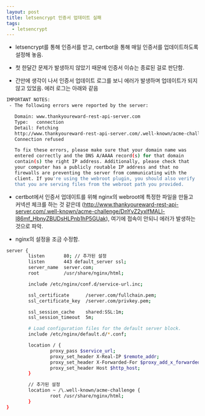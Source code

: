 ```yaml
---
layout: post
title: letsencrypt 인증서 업데이트 실패
tags:
  - letsencrypt
---
```


- letsencrypt를 통해 인증서를 받고, certbot을 통해 매일 인증서를 업데이트하도록 설정해 놓음.

- 첫 한달간 문제가 발생하지 않았기 때문에 인증서 이슈는 종료된 걸로 판단함.

- 간만에 생각이 나서 인증서 업데이트 로그를 보니 에러가 발생하며 업데이트가 되지 않고 있었음. 에러 로그는 아래와 같음

```bash
IMPORTANT NOTES:
 - The following errors were reported by the server:

   Domain: www.thankyoureward-rest-api-server.com
   Type:   connection
   Detail: Fetching
   http://www.thankyoureward-rest-api-server.com/.well-known/acme-challenge/DnYvZ2yxlfMALl-I86mf_HbnyZBUDsHLPnb1hP5GUak:
   Connection refused

   To fix these errors, please make sure that your domain name was
   entered correctly and the DNS A/AAAA record(s) for that domain
   contain(s) the right IP address. Additionally, please check that
   your computer has a publicly routable IP address and that no
   firewalls are preventing the server from communicating with the
   client. If you're using the webroot plugin, you should also verify
   that you are serving files from the webroot path you provided.
```

- certbot에서 인증서 업데이트를 위해 nginx의 webroot에 특정한 파일을 만들고 커넥션 체크를 하는 것 같은데 (http://www.thankyoureward-rest-api-server.com/.well-known/acme-challenge/DnYvZ2yxlfMALl-I86mf_HbnyZBUDsHLPnb1hP5GUak), 여기에 접속이 안되니 에러가 발생하는 것으로 파악.

- nginx의 설정을 조금 수정함.

```bash
server {
        listen       80; // 추가된 설정
        listen       443 default_server ssl;
        server_name  server.com;
        root         /usr/share/nginx/html;

        include /etc/nginx/conf.d/service-url.inc;

        ssl_certificate      /server.com/fullchain.pem;
        ssl_certificate_key  /server.com/privkey.pem;

        ssl_session_cache    shared:SSL:1m;
        ssl_session_timeout  5m;

        # Load configuration files for the default server block.
        include /etc/nginx/default.d/*.conf;

        location / {
                proxy_pass $service_url;
                proxy_set_header X-Real-IP $remote_addr;
                proxy_set_header X-Forwarded-For $proxy_add_x_forwarded_for;
                proxy_set_header Host $http_host;
        }

        // 추가된 설정
        location ~ /\.well-known/acme-challenge {
                root /usr/share/nginx/html;
        }
}
```
